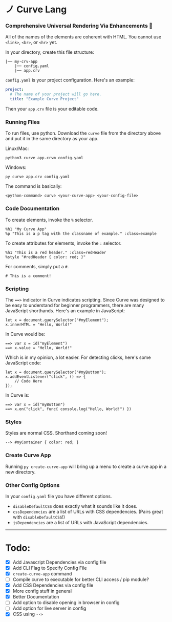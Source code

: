 # ノ Curve Lang 
### Comprehensive Universal Rendering Via Enhancements 🐚

All of the names of the elements are coherent with HTML.
You cannot use `<link>`, `<br>`, or `<hr>` yet.

In your directory, 
create this file structure:
```
|── my-crv-app
    |── config.yaml
    |── app.crv
```

`config.yaml` is your project configuration. 
Here's an example:

```yaml
project:
  # The name of your project will go here.
  title: "Example Curve Project"
```

Then your `app.crv` file is your editable code.

### Running Files

To run files, use python. Download the `curve` file from the directory above and put it in the same directory as your app.

Linux/Mac:
```
python3 curve app.crvm config.yaml
```

Windows:
```
py curve app.crv config.yaml
```

The command is basically:

```
<python-command> curve <your-curve-app> <your-config-file>
```

### Code Documentation

To create elements, invoke the `%` selector.
```
%h1 "My Curve App"
%p "This is a p tag with the classname of example." :class=example
```

To create attributes for elements, invoke the `:` selector.
```
%h1 "This is a red header." :class=redHeader
%style "#redHeader { color: red; }"
```

For comments, simply put a `#`.

```
# This is a comment!
```

### Scripting

The `==>` indicator in Curve indicates scripting. Since Curve was designed to be easy to understand for beginner programmers, there are many JavaScript shorthands.
Here's an example in JavaScript:
```
let x = document.querySelector("#myElement");
x.innerHTML = "Hello, World!"
```
In Curve would be:
```
==> var x = id("myElement")
==> x.value = "Hello, World!"
```
Which is in my opinion, a lot easier. 
For detecting clicks, here's some JavaScript code:
```
let x = document.querySelector("#myButton");
x.addEventListener("click", () => {
    // Code Here
});
```
In Curve is:
```
==> var x = id("myButton")
==> x.on("click", func{ console.log("Hello, World!") })
```

### Styles

Styles are normal CSS. Shorthand coming soon!

```
--> #myContainer { color: red; }
```

### Create Curve App

Running `py create-curve-app` will bring up a menu to create a curve app in a new directory.


### Other Config Options

In your `config.yaml` file you have different options.

- `disableDefaultCSS` does exactly what it sounds like it does.
- `cssDependencies` are a list of URLs with CSS dependencies. (Pairs great with `disableDefaultCSS`!)
- `jsDependencies` are a list of URLs with JavaScript dependencies.

---

# Todo:
- [X] Add Javascript Dependencies via config file
- [X] Add CLI Flag to Specify Config File
- [X] `create-curve-app` command
- [ ] Compile curve to executable for better CLI access / pip module?
- [X] Add CSS Dependencies via config file
- [X] More config stuff in general
- [X] Better Documentation
- [ ] Add option to disable opening in browser in config
- [ ] Add option for live server in config
- [X] CSS using `-->`
